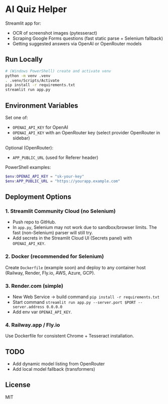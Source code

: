 # AI Quiz Helper

Streamlit app for:
- OCR of screenshot images (pytesseract)
- Scraping Google Forms questions (fast static parse + Selenium fallback)
- Getting suggested answers via OpenAI or OpenRouter models

## Run Locally

```bash
# (Windows PowerShell) create and activate venv
python -m venv .venv
. .venv/Scripts/Activate
pip install -r requirements.txt
streamlit run app.py
```

## Environment Variables

Set one of:
- `OPENAI_API_KEY` for OpenAI
- `OPENAI_API_KEY` with an OpenRouter key (select provider OpenRouter in sidebar)

Optional (OpenRouter):
- `APP_PUBLIC_URL` (used for Referer header)

PowerShell examples:
```powershell
$env:OPENAI_API_KEY = "sk-your-key"
$env:APP_PUBLIC_URL = "https://yourapp.example.com"
```

## Deployment Options

### 1. Streamlit Community Cloud (no Selenium)
- Push repo to GitHub.
- In `app.py`, Selenium may not work due to sandbox/browser limits. The fast (non-Selenium) parser will still try.
- Add secrets in the Streamlit Cloud UI (Secrets panel) with `OPENAI_API_KEY`.

### 2. Docker (recommended for Selenium)
Create `Dockerfile` (example soon) and deploy to any container host (Railway, Render, Fly.io, AWS, Azure, GCP).

### 3. Render.com (simple)
- New Web Service -> build command `pip install -r requirements.txt`
- Start command `streamlit run app.py --server.port $PORT --server.address 0.0.0.0`
- Add env var `OPENAI_API_KEY`.

### 4. Railway.app / Fly.io
Use Dockerfile for consistent Chrome + Tesseract installation.

## TODO
- Add dynamic model listing from OpenRouter
- Add local model fallback (transformers)

## License
MIT
